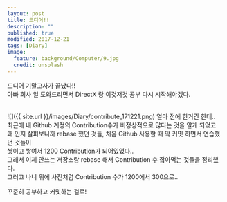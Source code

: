 ```yaml
---
layout: post
title: 드디어!!
description: ""
published: true
modified: 2017-12-21
tags: [Diary]
image:
  feature: background/Computer/9.jpg
  credit: unsplash
---
```


드디어 기말고사가 끝났다!!  
아빠 회사 일 도와드리면서 DirectX 랑 이것저것 공부 다시 시작해야겠다.  
<br/>

![]({{ site.url }}/images/Diary/contribute_171221.png)
얼마 전에 한거긴 한데..  
최근에 내 Github 계정의 Contribution수가 비정상적으로 많다는 것을 알게 되었고  
왜 인지 살펴보니까 rebase 했던 것들, 처음 Github 사용할 때 막 커밋 하면서 연습했던 것들이  
쌓이고 쌓여서 1200 Contribution가 되어있었다..  
그래서 이제 안쓰는 저장소랑 rebase 해서 Contribution 수 잡아먹는 것들을 정리했다.  
그러고 나니 위에 사진처럼 Contribution 수가 1200에서 300으로..  
  
꾸준히 공부하고 커밋하는 걸로!